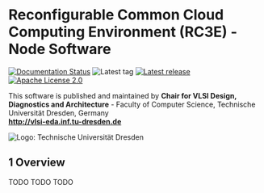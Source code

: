 # Reconfigurable Common Cloud Computing Environment (RC3E) - Node Software

[![Documentation Status](https://readthedocs.org/projects/rc3e-node/badge/?version=latest)](http://rc3e-node.readthedocs.io/en/latest/?badge=latest)
![Latest tag](https://img.shields.io/github/tag/VLSI-EDA/rc3e-node.svg?style=flat)
[![Latest release](https://img.shields.io/github/release/VLSI-EDA/rc3e-node.svg?style=flat)](https://github.com/VLSI-EDA/rc3e-node/releases)
[![Apache License 2.0](https://img.shields.io/github/license/VLSI-EDA/rc3e-node.svg?style=flat)](LICENSE.md)


This software is published and maintained by **Chair for VLSI Design, Diagnostics and Architecture** - 
Faculty of Computer Science, Technische Universität Dresden, Germany  
**http://vlsi-eda.inf.tu-dresden.de**

![Logo: Technische Universität Dresden](https://github.com/VLSI-EDA/PoC/wiki/images/logo_tud.gif)


## 1 Overview

TODO TODO TODO


